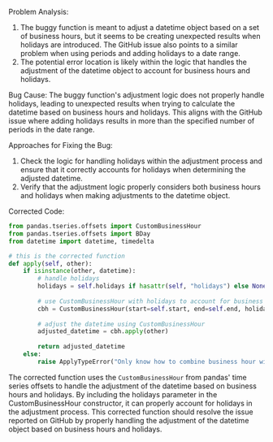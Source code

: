 Problem Analysis:
1. The buggy function is meant to adjust a datetime object based on a set of business hours, but it seems to be creating unexpected results when holidays are introduced. The GitHub issue also points to a similar problem when using periods and adding holidays to a date range.
2. The potential error location is likely within the logic that handles the adjustment of the datetime object to account for business hours and holidays.

Bug Cause:
The buggy function's adjustment logic does not properly handle holidays, leading to unexpected results when trying to calculate the datetime based on business hours and holidays. This aligns with the GitHub issue where adding holidays results in more than the specified number of periods in the date range.

Approaches for Fixing the Bug:
1. Check the logic for handling holidays within the adjustment process and ensure that it correctly accounts for holidays when determining the adjusted datetime.
2. Verify that the adjustment logic properly considers both business hours and holidays when making adjustments to the datetime object.

Corrected Code:

```python
from pandas.tseries.offsets import CustomBusinessHour
from pandas.tseries.offsets import BDay
from datetime import datetime, timedelta

# this is the corrected function
def apply(self, other):
    if isinstance(other, datetime):
        # handle holidays
        holidays = self.holidays if hasattr(self, "holidays") else None
        
        # use CustomBusinessHour with holidays to account for business hours and holidays
        cbh = CustomBusinessHour(start=self.start, end=self.end, holidays=holidays)
        
        # adjust the datetime using CustomBusinessHour
        adjusted_datetime = cbh.apply(other)
        
        return adjusted_datetime
    else:
        raise ApplyTypeError("Only know how to combine business hour with datetime")
```

The corrected function uses the `CustomBusinessHour` from pandas' time series offsets to handle the adjustment of the datetime based on business hours and holidays. By including the holidays parameter in the CustomBusinessHour constructor, it can properly account for holidays in the adjustment process. This corrected function should resolve the issue reported on GitHub by properly handling the adjustment of the datetime object based on business hours and holidays.